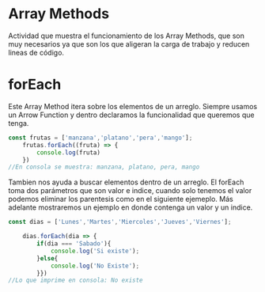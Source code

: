 # Array Methods
Actividad que muestra el funcionamiento de los Array Methods, que son muy necesarios ya que son los que aligeran la carga de trabajo y reducen lineas de código.
# forEach
Este Array Method itera sobre los elementos de un arreglo. Siempre usamos un Arrow Function y dentro declaramos la funcionalidad que queremos que tenga.
```js
const frutas = ['manzana','platano','pera','mango'];
	frutas.forEach((fruta) => {
		console.log(fruta)
	})
//En consola se muestra: manzana, platano, pera, mango
```
Tambien nos ayuda a buscar elementos dentro de un arreglo. El forEach toma dos parámetros que son valor e indice, cuando solo tenemos el valor podemos eliminar los parentesis como en el siguiente ejemeplo. Más adelante mostraremos un ejemplo en donde contenga un valor y un indice.
```js
const dias = ['Lunes','Martes','Miercoles','Jueves','Viernes'];

	dias.forEach(dia => {
		if(dia === 'Sabado'){
			console.log('Si existe');
		}else{
			console.log('No Existe');
		}})
//Lo que imprime en consola: No existe
```
